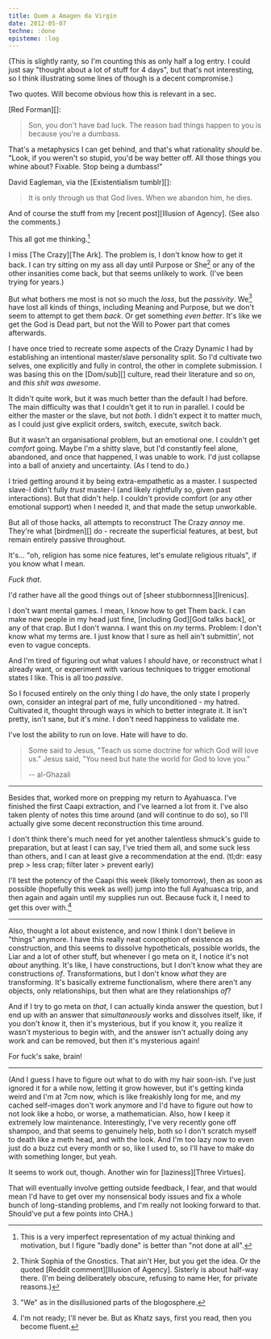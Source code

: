 ```yaml
---
title: Quem a Amagen da Virgin
date: 2012-05-07
techne: :done
episteme: :log
---
```


(This is slightly ranty, so I'm counting this as only half a log entry. I could just say "thought about a lot of stuff for 4 days", but that's not interesting, so I think illustrating some lines of though is a decent compromise.)

Two quotes. Will become obvious how this is relevant in a sec. 

[Red Forman][]\:

> Son, you don't have bad luck. The reason bad things happen to you is because you're a dumbass.

That's a metaphysics I can get behind, and that's what rationality *should* be. "Look, if you weren't so stupid, you'd be way better off. All those things you whine about? Fixable. Stop being a dumbass!"

David Eagleman, via the [Existentialism tumblr][]\:

> It is only through us that God lives. When we abandon him, he dies.

And of course the stuff from my [recent post][Illusion of Agency]. (See also the comments.)

This all got me thinking.[^worse]

[^worse]: This is a very imperfect representation of my actual thinking and motivation, but I figure "badly done" is better than "not done at all".

I miss [The Crazy][The Ark]. The problem is, I don't know how to get it back. I can try sitting on my ass all day until Purpose or She[^she] or any of the other insanities come back, but that seems unlikely to work. (I've been trying for years.)

[^she]: Think Sophia of the Gnostics. That ain't Her, but you get the idea. Or the quoted [Reddit comment][Illusion of Agency]. Sisterly is about half-way there. (I'm being deliberately obscure, refusing to name Her, for private reasons.)

But what bothers me most is not so much the *loss*, but the *passivity*. We[^we] have lost all kinds of things, including Meaning and Purpose, but we don't seem to attempt to get them *back*. Or get something *even better*. It's like we get the God is Dead part, but not the Will to Power part that comes afterwards.

[^we]: "We" as in the disillusioned parts of the blogosphere.

I have once tried to recreate some aspects of the Crazy Dynamic I had by establishing an intentional master/slave personality split. So I'd cultivate two selves, one explicitly and fully in control, the other in complete submission. I was basing this on the [Dom/sub][] culture, read their literature and so on, and *this shit was awesome*.

It didn't quite work, but it was much better than the default I had before. The main difficulty was that I couldn't get it to run in parallel. I could be either the master or the slave, but not *both*. I didn't expect it to matter much, as I could just give explicit orders, switch, execute, switch back.

But it wasn't an organisational problem, but an emotional one. I couldn't get *comfort* going. Maybe I'm a shitty slave, but I'd constantly feel alone, abandoned, and once that happened, I was unable to work. I'd just collapse into a ball of anxiety and uncertainty. (As I tend to do.)

I tried getting around it by being extra-empathetic as a master. I suspected slave-I didn't fully *trust* master-I (and likely rightfully so, given past interactions). But that didn't help. I couldn't provide comfort (or any other emotional support) when I needed it, and that made the setup unworkable.

But all of those hacks, all attempts to reconstruct The Crazy *annoy* me. They're what [birdmen][] do - recreate the superficial features, at best, but remain entirely passive throughout.

It's... "oh, religion has some nice features, let's emulate religious rituals", if you know what I mean.

*Fuck that*.

I'd rather have all the good things out of [sheer stubbornness][Irenicus].

I don't want mental games. I mean, I know how to get Them back. I can make new people in my head just fine, [including God][God talks back], or any of that crap. But I don't wanna. I want this on *my* terms. Problem: I don't know what my terms are. I just know that I sure as hell ain't submittin', not even to vague concepts.

And I'm tired of figuring out what values I *should* have, or reconstruct what I already want, or experiment with various techniques to trigger emotional states I like. This is all too *passive*.

So I focused entirely on the only thing I *do* have, the only state I properly own, consider an integral part of me, fully unconditioned - my hatred. Cultivated it, thought through ways in which to better integrate it. It isn't pretty, isn't sane, but it's *mine*. I don't need happiness to validate me.

I've lost the ability to run on love. Hate will have to do.

> Some said to Jesus, "Teach us some doctrine for which God will love us." Jesus said, "You need but hate the world for God to love you."
>
> -- al-Ghazali

---

Besides that, worked more on prepping my return to Ayahuasca. I've finished the first Caapi extraction, and I've learned a lot from it. I've also taken plenty of notes this time around (and will continue to do so), so I'll actually give some decent reconstruction this time around.

I don't think there's much need for yet another talentless shmuck's guide to preparation, but at least I can say, I've tried them all, and some suck less than others, and I can at least give a recommendation at the end. (tl;dr: easy prep > less crap; filter later > prevent early)

I'll test the potency of the Caapi this week (likely tomorrow), then as soon as possible (hopefully this week as well) jump into the full Ayahuasca trip, and then again and again until my supplies run out. Because fuck it, I need to get this over with.[^ready]

[^ready]: I'm not ready; I'll never be. But as Khatz says, first you read, then you become fluent.

---

Also, thought a lot about existence, and now I think I don't believe in "things" anymore. I have this really neat conception of existence as construction, and this seems to dissolve hypotheticals, possible worlds, the Liar and a lot of other stuff, but whenever I go meta on it, I notice it's not *about* anything. It's like, I have constructions, but I don't know what they are constructions *of*. Transformations, but I don't know *what* they are transform*ing*. It's basically extreme functionalism, where there aren't any objects, only relationships, but then what are they relationships *of*?

And if I try to go meta on *that*, I can actually kinda answer the question, but I end up with an answer that *simultaneously* works and dissolves itself, like, if you don't know it, then it's mysterious, but if you know it, you realize it wasn't mysterious to begin with, and the answer isn't actually doing any work and can be removed, but then it's mysterious again!

For fuck's sake, brain!

---

(And I guess I have to figure out what to do with my hair soon-ish. I've just ignored it for a while now, letting it grow however, but it's getting kinda weird and I'm at 7cm now, which is like freakishly long for me, and my cached self-images don't work anymore and I'd have to figure out how to not look like a hobo, or worse, a mathematician. Also, how I keep it extremely low maintenance. Interestingly, I've very recently gone off shampoo, and that seems to genuinely help, both so I don't scratch myself to death like a meth head, and with the look. And I'm too lazy now to even just do a buzz cut every month or so, like I used to, so I'll have to make do with something longer, but yeah.

It seems to work out, though. Another win for [laziness][Three Virtues].

That will eventually involve getting outside feedback, I fear, and that would mean I'd have to get over my nonsensical body issues and fix a whole bunch of long-standing problems, and I'm really not looking forward to that. Should've put a few points into CHA.)
